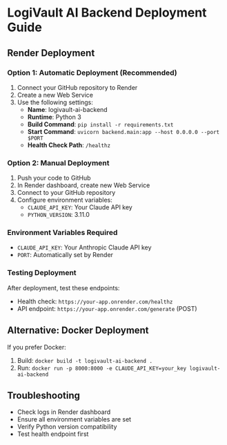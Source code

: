 # LogiVault AI Backend Deployment Guide

## Render Deployment

### Option 1: Automatic Deployment (Recommended)
1. Connect your GitHub repository to Render
2. Create a new Web Service
3. Use the following settings:
   - **Name**: logivault-ai-backend
   - **Runtime**: Python 3
   - **Build Command**: `pip install -r requirements.txt`
   - **Start Command**: `uvicorn backend.main:app --host 0.0.0.0 --port $PORT`
   - **Health Check Path**: `/healthz`

### Option 2: Manual Deployment
1. Push your code to GitHub
2. In Render dashboard, create new Web Service
3. Connect to your GitHub repository
4. Configure environment variables:
   - `CLAUDE_API_KEY`: Your Claude API key
   - `PYTHON_VERSION`: 3.11.0

### Environment Variables Required
- `CLAUDE_API_KEY`: Your Anthropic Claude API key
- `PORT`: Automatically set by Render

### Testing Deployment
After deployment, test these endpoints:
- Health check: `https://your-app.onrender.com/healthz`
- API endpoint: `https://your-app.onrender.com/generate` (POST)

## Alternative: Docker Deployment
If you prefer Docker:
1. Build: `docker build -t logivault-ai-backend .`
2. Run: `docker run -p 8000:8000 -e CLAUDE_API_KEY=your_key logivault-ai-backend`

## Troubleshooting
- Check logs in Render dashboard
- Ensure all environment variables are set
- Verify Python version compatibility
- Test health endpoint first
